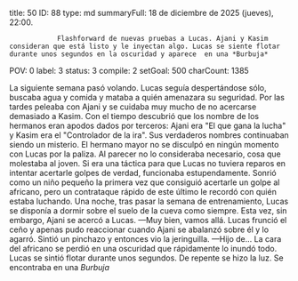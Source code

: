 title:          50
ID:             88
type:           md
summaryFull:    18 de diciembre de 2025 (jueves), 22:00.
                
                Flashforward de nuevas pruebas a Lucas. Ajani y Kasim consideran que está listo y le inyectan algo. Lucas se siente flotar durante unos segundos en la oscuridad y aparece  en una *Burbuja*
POV:            0
label:          3
status:         3
compile:        2
setGoal:        500
charCount:      1385


La siguiente semana pasó volando.
Lucas seguía despertándose sólo, buscaba agua y comida y mataba a quién amenazara su seguridad. Por las tardes peleaba con Ajani y se cuidaba muy mucho de no acercarse demasiado a Kasim.
Con el tiempo descubrió que los nombre de los hermanos eran apodos dados por terceros: Ajani era "El que gana la lucha" y Kasim era el "Controlador de la ira". Sus verdaderos nombres continuaban siendo un misterio.
El hermano mayor no se disculpó en ningún momento con Lucas por la paliza. Al parecer no lo consideraba necesario, cosa que molestaba al joven. Si era una táctica para que Lucas no tuviera reparos en intentar acertarle golpes de verdad, funcionaba estupendamente.
Sonrió como un niño pequeño la primera vez que consiguió acertarle un golpe al africano, pero un contrataque rápido de este último le recordó con quién estaba luchando.
Una noche, tras pasar la semana de entrenamiento, Lucas se disponía a dormir sobre el suelo de la cueva como siempre.
Esta vez, sin embargo, Ajani se acercó a Lucas.
—Muy bien, vamos allá.
Lucas frunció el ceño y apenas pudo reaccionar cuando Ajani se abalanzó sobre él y lo agarró. Sintió un pinchazo y entonces vio la jeringuilla.
—Hijo de...
La cara del africano se perdió en una oscuridad que rápidamente lo inundó todo. Lucas se sintió flotar durante unos segundos.
De repente se hizo la luz.
Se encontraba en una *Burbuja*
